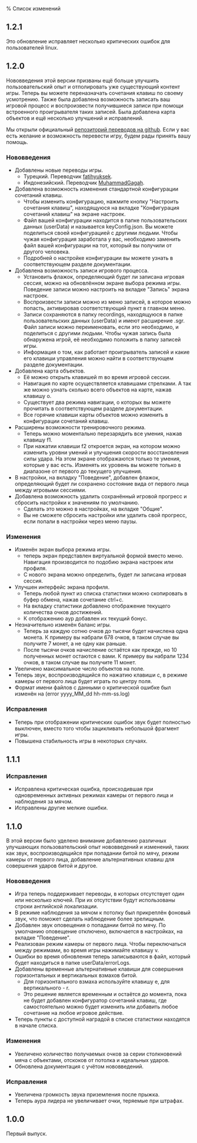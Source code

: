 % Список изменений

## 1.2.1

Это обновление исправляет несколько критических ошибок для пользователей linux.

## 1.2.0

Нововведения этой версии призваны ещё больше улучшить пользовательский опыт и отполировать уже существующий контент игры. Теперь вы можете переназначать сочетания клавиш по своему усмотрению. Также была добавлена возможность записать ваш игровой процесс и воспроизвести получившиеся записи при помощи встроенного проигрывателя таких записей. Была добавлена карта объектов и ещё несколько улучшений и исправлений.

Мы открыли официальный [репозиторий переводов на github](https://github.com/sooslandia/translations). Если у вас есть желание и возможность перевести игру, будем рады принять вашу помощь.

### Нововведения

- Добавлены новые переводы игры.
	- Турецкий. Переводчик [fatihyuksek](https://github.com/fatihyuksek1).
	- Индонезийский. Переводчик [MuhammadGagah](https://github.com/MuhammadGagah).
- Добавлена возможность изменения стандартной конфигурации сочетаний клавиш.
	- Чтобы изменить конфигурацию, нажмите кнопку "Настроить сочетания клавиш", находящуюся на вкладке "Конфигурация сочетаний клавиш" на экране настроек.
	- Файл вашей конфигурации находится в папке пользовательских данных (userData) и называется keyConfig.json. Вы можете поделиться своей конфигурацией с другими людьми. Чтобы чужая конфигурация заработала у вас, необходимо заменить файл вашей конфигурации на тот, который вы получили от другого человека.
	- Подробней о настройке конфигурации вы можете узнать в соответствующем разделе документации.
- Добавлена возможность записи игрового процесса.
	- Установить флажок, определяющий будет ли записана игровая сессия, можно на обновлённом экране выбора режима игры. Поведение записи можно настроить на вкладке "Запись" экрана настроек.
	- Воспроизвести записи можно из меню записей, в которое можно попасть, активировав соответствующий пункт в главном меню.
	- Записи сохраняются в папку recordings, находящуюся в папке пользовательских данных (userData) и имеют расширение .sgr. Файл записи можно переименовать, если это необходимо,  и поделиться с другими людьми. Чтобы чужая запись была обнаружена игрой, её необходимо положить в папку записей игры.
	- Информация о том, как работает проигрыватель записей и какие его клавиши управления можно найти в соответствующем разделе документации.
- Добавлена карта объектов.
	- Её можно открыть клавишей m во время игровой сессии.
	- Навигация по карте осуществляется клавишами стрелками. А так же можно узнать сколько всего объектов на карте, нажав клавишу o.
	- Существует два режима навигации, о которых вы можете прочитать в соответствующем разделе документации.
	- Все горячие клавиши карты объектов можно изменить в конфигурации сочетаний клавиш.
- Расширены возможности тренировочного режима.
	- Теперь можно моментально перезарядить все умения, нажав клавишу f1.
	- При нажатии клавиши f2 откроется экран, на котором можно изменить уровни умений и улучшения скорости восстановления силы удара. На этом экране отображаются только те умения, которые у вас есть. Изменять их уровень вы можете только в диапазоне от первого до текущего улучшения.
- В настройки, на вкладку "Поведение", добавлен флажок, определяющий будет ли сохранено состояние вида от первого лица между игровыми сессиями.
- Добавлена возможность удалить сохранённый игровой прогресс и сбросить настройки к значениям по умолчанию.
	- Сделать это можно в настройках, на вкладке "Общие".
	- Вы не сможете сбросить настройки или удалить свой прогресс, если попали в настройки через меню паузы.

### Изменения

- Изменён экран выбора режима игры.
	- теперь экран представлен виртуальной формой вместо меню. Навигация производится по подобию экрана настроек или профиля.
	- С нового экрана можно определить, будет ли записана игровая сессия.
- Улучшен интерфейс экрана профиля.
	- Теперь любой пункт из списка статистики можно скопировать в буфер обмена, нажав сочетание ctrl+c.
	- На вкладку статистики добавлено отображение текущего количества очков достижений.
	- К отображению аур добавлен их текущий бонус.
- Незначительно изменён баланс игры.
	- Теперь за каждую сотню очков до тысячи будет начислена одна монета. К примеру вы набрали 678 очков, в таком случае вы получите 7 монет, а не одну как раньше.
	- После тысячи очков начисление остаётся как прежде, но 10 полученных монет остаются с вами. К примеру вы набрали 1234 очков, в таком случае вы получите 11 монет.
- Увеличено максимальное число объектов на поле.
- Теперь звук, воспроизводящийся по нажатию клавиши c, в режиме камеры от первого лица будет играть по центру поля.
- Формат имени файлов с данными о критической ошибке был изменён на (error yyyy_MM_dd hh-mm-ss.log)

### Исправления

- Теперь при отображении критических ошибок звук будет полностью выключен, вместо того чтобы зацикливать небольшой фрагмент игры.
- Повышена стабильность игры в некоторых случаях.

## 1.1.1

### Исправления

- Исправлена критическая ошибка, происходившая при одновременных активных режимах камеры от первого лица и наблюдения за мячом.
- Исправлены другие мелкие ошибки.

## 1.1.0

В этой версии было уделено внимание добавлению различных улучшающих пользовательский опыт нововведений и изменений, таких как звук, воспроизводящийся при попадании битой по мячу, режим камеры от первого лица, добавление альтернативных клавиш для совершения ударов битой и другое.

### Нововведения

- Игра теперь поддерживает переводы, в которых отсутствует один или несколько ключей. При их отсутствии будут использованы строки английской локализации.
- В режиме наблюдения за мячом к потолку был прикреплён фоновый звук, что поможет сделать наблюдение более зрелищным.
- Добавлен звук оповещения о попадании битой по мячу. По умолчанию оповещение отключено, включается в настройках, на вкладке "Поведение".
- Реализован режим камеры от первого лица. Чтобы переключаться между режимами, во время игры нажимайте клавишу v.
- Ошибки во время обновления теперь записываются в файл, который будет находиться в папке userData/errorLogs.
- Добавлены временные альтернативные клавиши для совершения горизонтальных и вертикальных взмахов битой.
	- Для горизонтального взмаха используйте клавишу e, для вертикального - r.
	- Это решение является временным и остаётся до момента, пока не будет добавлен конфигуратор сочетаний клавиш, где самостоятельно можно будет изменить или добавить любое сочетание на любое игровое действие.
- Теперь пункты с доступной наградой в списке статистики находятся в начале списка.

### Изменения

- Увеличено количество получаемых очков за серии столкновений мяча с объектами, отскоков от потолка и идеальных ударов.
- Обновлена документация с учётом нововведений.

### Исправления

- Увеличена громкость звука приземления после прыжка.
- Теперь аура лидера не увеличивает очки, теряемые при штрафах.

## 1.0.0

Первый выпуск.